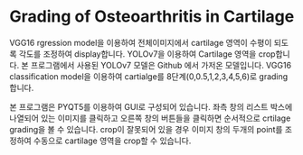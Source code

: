 # Grading of Osteoarthritis in Cartilage

VGG16 rgression model을 이용하여 전체이미지에서 cartilage 영역이 수평이 되도록 각도를 조정하여 display합니다. 
YOLOv7을 이용하여 Cartilage 영역을 crop합니다. 
본 프로그램에서 사용된 YOLOv7 모델은 Github 에서 가저온 모델입니다. 
VGG16 classification model을 이용하여 cartialge를 8단계(0,0.5,1,2,3,4,5,6)로 grading합니다. 

본 프로그램은 PYQT5를 이용하여 GUI로 구성되어 있습니다. 
좌측 창의 리스트 박스에 나열되어 있는 이미지를 클릭하고 오른쪽 창의 버튼들을 클릭하면 순서적으로 crtilage grading을 볼 수 있습니다. 
crop이 잘못되어 있을 경우 이미지 창의 두개의 point를 조정하여 수동으로 cartilage 영역을 crop할 수 있습니다. 
